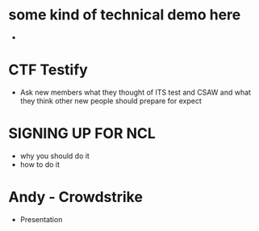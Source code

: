 # some kind of technical demo here
- 

# CTF Testify
 - Ask new members what they thought of ITS test and CSAW and what they think other new people should prepare for expect

# SIGNING UP FOR NCL
 - why you should do it
 - how to do it

# Andy - Crowdstrike
 - Presentation

